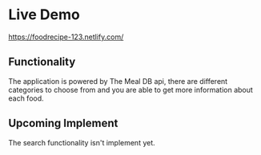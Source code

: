
# Live Demo
https://foodrecipe-123.netlify.com/

## Functionality
The application is powered by The Meal DB api, there are different categories to choose from and you are able to get more information about each food.

## Upcoming Implement
The search functionality isn't implement yet.
